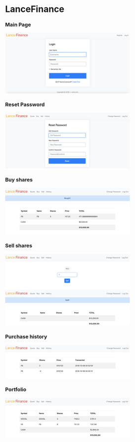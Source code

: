 # LanceFinance

### Main Page
<img src="https://github.com/LanceChuang/LanceFinance/blob/master/imgs/main.png" width="80%" height="20%">

### Reset Password
<img src="https://github.com/LanceChuang/LanceFinance/blob/master/imgs/reset_password.png" width="80%" height="20%">

### Buy shares
<img src="https://github.com/LanceChuang/LanceFinance/blob/master/imgs/bought.png" width="80%" height="20%">

### Sell shares
<img src="https://github.com/LanceChuang/LanceFinance/blob/master/imgs/sell.png" width="80%" height="20%">
<img src="https://github.com/LanceChuang/LanceFinance/blob/master/imgs/sold.png" width="80%" height="20%">

### Purchase history
<img src="https://github.com/LanceChuang/LanceFinance/blob/master/imgs/history.png" width="80%" height="20%">

### Portfolio
<img src="https://github.com/LanceChuang/LanceFinance/blob/master/imgs/portfolio.png" width="80%" height="20%">
